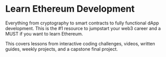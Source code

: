 # Learn Ethereum Development

Everything from cryptography to smart contracts to fully functional dApp development. This is the #1 resource to jumpstart your web3 career and a MUST if you want to learn Ethereum.

This covers lessons from interactive coding challenges, videos, written guides, weekly projects, and a capstone final project.

